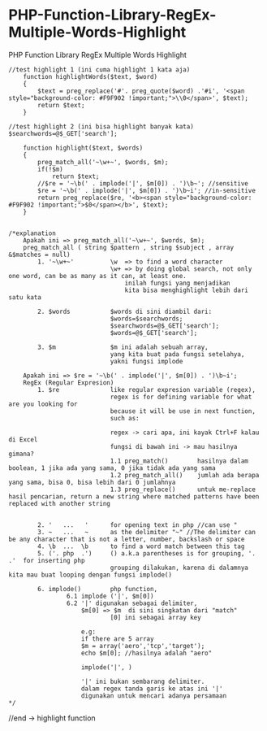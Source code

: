# PHP-Function-Library-RegEx-Multiple-Words-Highlight
PHP Function Library RegEx Multiple Words Highlight

    //test highlight 1 (ini cuma highlight 1 kata aja)
        function highlightWords($text, $word)
        {
            $text = preg_replace('#'. preg_quote($word) .'#i', '<span style="background-color: #F9F902 !important;">\\0</span>', $text);
            return $text;
        }

    //test highlight 2 (ini bisa highlight banyak kata)
    $searchwords=@$_GET['search'];

        function highlight($text, $words) 
        {
            preg_match_all('~\w+~', $words, $m);
            if(!$m)
                return $text;
            //$re = '~\b(' . implode('|', $m[0]) . ')\b~'; //sensitive
            $re = '~\b(' . implode('|', $m[0]) . ')\b~i'; //in-sensitive
            return preg_replace($re, '<b><span style="background-color: #F9F902 !important;">$0</span></b>', $text);
        }


    /*explanation
        Apakah ini => preg_match_all('~\w+~', $words, $m);
        preg_match_all ( string $pattern , string $subject , array &$matches = null)
            1. '~\w+~'          \w  => to find a word character
                                \w+ => by doing global search, not only one word, can be as many as it can, at least one.
                                    inilah fungsi yang menjadikan 
                                    kita bisa menghighlight lebih dari satu kata

            2. $words           $words di sini diambil dari:
                                $words=$searchwords;
                                $searchwords=@$_GET['search'];
                                $words=@$_GET['search'];

            3. $m               $m ini adalah sebuah array, 
                                yang kita buat pada fungsi setelahya,
                                yakni fungsi implode
                                
        Apakah ini => $re = '~\b(' . implode('|', $m[0]) . ')\b~i';
        RegEx (Regular Expresion)
            1. $re              like regular expresion variable (regex), 
                                regex is for defining variable for what are you looking for
                                because it will be use in next function, 
                                such as:

                                regex -> cari apa, ini kayak Ctrl+F kalau di Excel
                                fungsi di bawah ini -> mau hasilnya gimana?
                                1.1 preg_match()        hasilnya dalam boolean, 1 jika ada yang sama, 0 jika tidak ada yang sama 
                                1.2 preg_match_all()    jumlah ada berapa yang sama, bisa 0, bisa lebih dari 0 jumlahnya 
                                1.3 preg_replace()      untuk me-replace hasil pencarian, return a new string where matched patterns have been replaced with another string
                                

            2. '   ...   '      for opening text in php //can use "
            3. ~   ...   ~      as the delimiter "~" //The delimiter can be any character that is not a letter, number, backslash or space
            4. \b  ...  \b      to find a word match between this tag
            5. ('. php  .')     () a.k.a parentheses is for grouping, '. .'  for inserting php
                                grouping dilakukan, karena di dalamnya kita mau buat looping dengan fungsi implode()

            6. implode()        php function, 
                    6.1 implode ('|', $m[0])
                    6.2 '|' digunakan sebagai delimiter, 
                        $m[0] => $m  di sini singkatan dari "match"    
                                [0] ini sebagai array key  
                        
                        e.g:
                        if there are 5 array 
                        $m = array('aero','tcp','target');
                        echo $m[0]; //hasilnya adalah "aero"
                        
                        implode('|', )

                        '|' ini bukan sembarang delimiter.
                        dalam regex tanda garis ke atas ini '|' 
                        digunakan untuk mencari adanya persamaan
    */
//end -> highlight function
